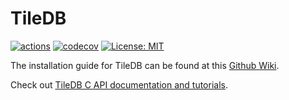 # TileDB

[![actions](https://github.com/OmicsDataAutomation/TileDB/workflows/.github/workflows/basic.yml/badge.svg)](https://github.com/OmicsDataAutomation/TileDB/actions)
[![codecov](https://codecov.io/gh/OmicsDataAutomation/TileDB/branch/master/graph/badge.svg)](https://codecov.io/gh/OmicsDataAutomation/TileDB)
[![License: MIT](https://img.shields.io/badge/License-MIT-yellow.svg)](https://opensource.org/licenses/MIT)

The installation guide for TileDB can be found at this [Github
Wiki](https://github.com/OmicsDataAutomation/TileDB/wiki).

Check out [TileDB C API documentation and tutorials](https://web.archive.org/web/20171230150211/http://istc-bigdata.org:80/tiledb/tutorials/index.html).
